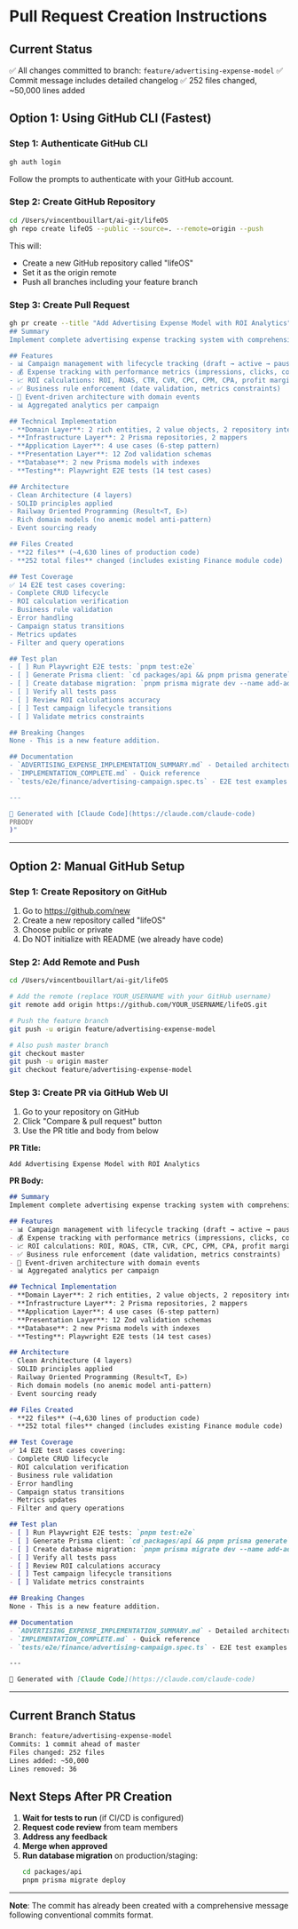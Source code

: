 # Pull Request Creation Instructions

## Current Status
✅ All changes committed to branch: `feature/advertising-expense-model`
✅ Commit message includes detailed changelog
✅ 252 files changed, ~50,000 lines added

## Option 1: Using GitHub CLI (Fastest)

### Step 1: Authenticate GitHub CLI
```bash
gh auth login
```
Follow the prompts to authenticate with your GitHub account.

### Step 2: Create GitHub Repository
```bash
cd /Users/vincentbouillart/ai-git/lifeOS
gh repo create lifeOS --public --source=. --remote=origin --push
```

This will:
- Create a new GitHub repository called "lifeOS"
- Set it as the origin remote
- Push all branches including your feature branch

### Step 3: Create Pull Request
```bash
gh pr create --title "Add Advertising Expense Model with ROI Analytics" --body "$(cat <<'PRBODY'
## Summary
Implement complete advertising expense tracking system with comprehensive ROI analytics for the Finance module.

## Features
- 📊 Campaign management with lifecycle tracking (draft → active → paused → completed)
- 💰 Expense tracking with performance metrics (impressions, clicks, conversions, revenue)
- 📈 ROI calculations: ROI, ROAS, CTR, CVR, CPC, CPM, CPA, profit margin
- ✅ Business rule enforcement (date validation, metrics constraints)
- 🎯 Event-driven architecture with domain events
- 📊 Aggregated analytics per campaign

## Technical Implementation
- **Domain Layer**: 2 rich entities, 2 value objects, 2 repository interfaces
- **Infrastructure Layer**: 2 Prisma repositories, 2 mappers
- **Application Layer**: 4 use cases (6-step pattern)
- **Presentation Layer**: 12 Zod validation schemas
- **Database**: 2 new Prisma models with indexes
- **Testing**: Playwright E2E tests (14 test cases)

## Architecture
- Clean Architecture (4 layers)
- SOLID principles applied
- Railway Oriented Programming (Result<T, E>)
- Rich domain models (no anemic model anti-pattern)
- Event sourcing ready

## Files Created
- **22 files** (~4,630 lines of production code)
- **252 total files** changed (includes existing Finance module code)

## Test Coverage
✅ 14 E2E test cases covering:
- Complete CRUD lifecycle
- ROI calculation verification
- Business rule validation
- Error handling
- Campaign status transitions
- Metrics updates
- Filter and query operations

## Test plan
- [ ] Run Playwright E2E tests: `pnpm test:e2e`
- [ ] Generate Prisma client: `cd packages/api && pnpm prisma generate`
- [ ] Create database migration: `pnpm prisma migrate dev --name add-advertising-models`
- [ ] Verify all tests pass
- [ ] Review ROI calculations accuracy
- [ ] Test campaign lifecycle transitions
- [ ] Validate metrics constraints

## Breaking Changes
None - This is a new feature addition.

## Documentation
- `ADVERTISING_EXPENSE_IMPLEMENTATION_SUMMARY.md` - Detailed architecture
- `IMPLEMENTATION_COMPLETE.md` - Quick reference
- `tests/e2e/finance/advertising-campaign.spec.ts` - E2E test examples

---

🤖 Generated with [Claude Code](https://claude.com/claude-code)
PRBODY
)"
```

---

## Option 2: Manual GitHub Setup

### Step 1: Create Repository on GitHub
1. Go to https://github.com/new
2. Create a new repository called "lifeOS"
3. Choose public or private
4. Do NOT initialize with README (we already have code)

### Step 2: Add Remote and Push
```bash
cd /Users/vincentbouillart/ai-git/lifeOS

# Add the remote (replace YOUR_USERNAME with your GitHub username)
git remote add origin https://github.com/YOUR_USERNAME/lifeOS.git

# Push the feature branch
git push -u origin feature/advertising-expense-model

# Also push master branch
git checkout master
git push -u origin master
git checkout feature/advertising-expense-model
```

### Step 3: Create PR via GitHub Web UI
1. Go to your repository on GitHub
2. Click "Compare & pull request" button
3. Use the PR title and body from below

**PR Title:**
```
Add Advertising Expense Model with ROI Analytics
```

**PR Body:**
```markdown
## Summary
Implement complete advertising expense tracking system with comprehensive ROI analytics for the Finance module.

## Features
- 📊 Campaign management with lifecycle tracking (draft → active → paused → completed)
- 💰 Expense tracking with performance metrics (impressions, clicks, conversions, revenue)
- 📈 ROI calculations: ROI, ROAS, CTR, CVR, CPC, CPM, CPA, profit margin
- ✅ Business rule enforcement (date validation, metrics constraints)
- 🎯 Event-driven architecture with domain events
- 📊 Aggregated analytics per campaign

## Technical Implementation
- **Domain Layer**: 2 rich entities, 2 value objects, 2 repository interfaces
- **Infrastructure Layer**: 2 Prisma repositories, 2 mappers
- **Application Layer**: 4 use cases (6-step pattern)
- **Presentation Layer**: 12 Zod validation schemas
- **Database**: 2 new Prisma models with indexes
- **Testing**: Playwright E2E tests (14 test cases)

## Architecture
- Clean Architecture (4 layers)
- SOLID principles applied
- Railway Oriented Programming (Result<T, E>)
- Rich domain models (no anemic model anti-pattern)
- Event sourcing ready

## Files Created
- **22 files** (~4,630 lines of production code)
- **252 total files** changed (includes existing Finance module code)

## Test Coverage
✅ 14 E2E test cases covering:
- Complete CRUD lifecycle
- ROI calculation verification
- Business rule validation
- Error handling
- Campaign status transitions
- Metrics updates
- Filter and query operations

## Test plan
- [ ] Run Playwright E2E tests: `pnpm test:e2e`
- [ ] Generate Prisma client: `cd packages/api && pnpm prisma generate`
- [ ] Create database migration: `pnpm prisma migrate dev --name add-advertising-models`
- [ ] Verify all tests pass
- [ ] Review ROI calculations accuracy
- [ ] Test campaign lifecycle transitions
- [ ] Validate metrics constraints

## Breaking Changes
None - This is a new feature addition.

## Documentation
- `ADVERTISING_EXPENSE_IMPLEMENTATION_SUMMARY.md` - Detailed architecture
- `IMPLEMENTATION_COMPLETE.md` - Quick reference
- `tests/e2e/finance/advertising-campaign.spec.ts` - E2E test examples

---

🤖 Generated with [Claude Code](https://claude.com/claude-code)
```

---

## Current Branch Status

```bash
Branch: feature/advertising-expense-model
Commits: 1 commit ahead of master
Files changed: 252 files
Lines added: ~50,000
Lines removed: 36
```

## Next Steps After PR Creation

1. **Wait for tests to run** (if CI/CD is configured)
2. **Request code review** from team members
3. **Address any feedback**
4. **Merge when approved**
5. **Run database migration** on production/staging:
   ```bash
   cd packages/api
   pnpm prisma migrate deploy
   ```

---

**Note**: The commit has already been created with a comprehensive message following conventional commits format.
